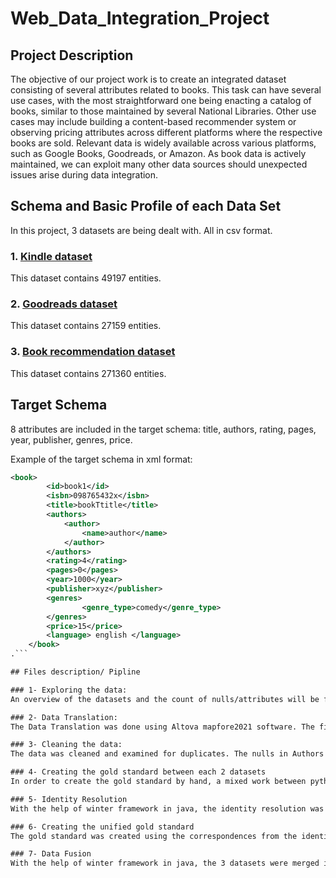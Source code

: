 # Web_Data_Integration_Project

## Project Description

The objective of our project work is to create an integrated dataset consisting of several attributes related to books. This task can have several use cases, with the most straightforward one being enacting a catalog of books, similar to those maintained by several National Libraries. Other use cases may include building a content-based recommender system or observing pricing attributes across different platforms where the respective books are sold. Relevant data is widely available across various platforms, such as Google Books, Goodreads, or Amazon. As book data is actively maintained, we can exploit many other data sources should unexpected issues arise during data integration.

## Schema and Basic Profile of each Data Set

In this project, 3 datasets are being dealt with. All in csv format.


### 1. [Kindle dataset](https://www.kaggle.com/snathjr/kindle-books-dataset)
This dataset contains 49197 entities. 

### 2. [Goodreads dataset](https://www.kaggle.com/meetnaren/goodreads-best-books)
This dataset contains 27159 entities. 

### 3. [Book recommendation dataset](https://www.kaggle.com/arashnic/book-recommendation-dataset)
This dataset contains 271360 entities. 


## Target Schema
8 attributes are included in the target schema: title, authors, rating, pages, year, publisher, genres, price.

Example of the target schema in xml format:
```xml
<book>
		<id>book1</id>
		<isbn>098765432x</isbn>
		<title>bookTtitle</title>
		<authors> 
			<author>
				<name>author</name>
			</author>
		</authors>
		<rating>4</rating>
		<pages>0</pages>
		<year>1000</year>
		<publisher>xyz</publisher>
		<genres>
				<genre_type>comedy</genre_type>
		</genres>
		<price>15</price>
		<language> english </language>
	</book>
.```

## Files description/ Pipline

### 1- Exploring the data: 
An overview of the datasets and the count of nulls/attributes will be found in the [Exploring the data.ipynb](Notebooks/Exploring%20the%20data.ipynb).

### 2- Data Translation: 
The Data Translation was done using Altova mapfore2021 software. The files can be found in [the Data Translation folder](DT).

### 3- Cleaning the data:
The data was cleaned and examined for duplicates. The nulls in Authors were dropped. More detailes are in [Cleaning.ipynb.ipynb](Notebooks/Cleaning.ipynb).

### 4- Creating the gold standard between each 2 datasets
In order to create the gold standard by hand, a mixed work between python and manualy looking into the data was used. More details can be found in the [Creating_GS.ipynb](Notebooks/Creating_GS.ipynb)

### 5- Identity Resolution
With the help of winter framework in java, the identity resolution was created and evaluted with the gold standard. The work is included in [the Java project](IR_DF/IR_DF_Books/src/main/java/de/unimannheim/wdi/identity_resolution)

### 6- Creating the unified gold standard
The gold standard was created using the correspondences from the identity resolution and going manualy through the data. More details can be found in the [GSxml.ipynb.ipynb](Notebooks/GSxml.ipynb)

### 7- Data Fusion
With the help of winter framework in java, the 3 datasets were merged into a single xml file and evaluted with the gold standard. The work is included in [the Java project](IR_DF/IR_DF_Books/src/main/java/de/unimannheim/wdi/data_fusion)

